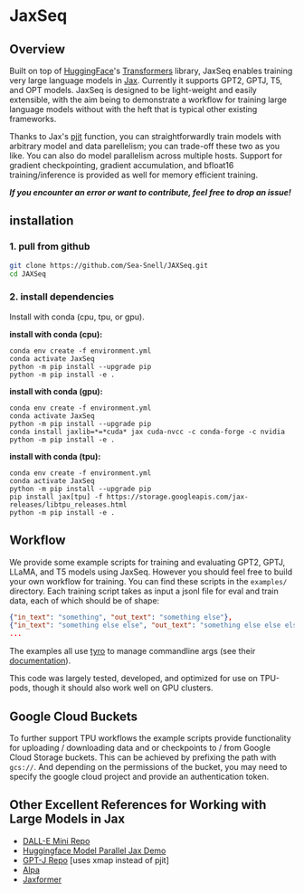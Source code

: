 # JaxSeq

## Overview

Built on top of [HuggingFace](https://huggingface.co)'s [Transformers](https://github.com/huggingface/transformers) library, JaxSeq enables training very large language models in [Jax](https://jax.readthedocs.io/en/latest/). Currently it supports GPT2, GPTJ, T5, and OPT models. JaxSeq is designed to be light-weight and easily extensible, with the aim being to demonstrate a workflow for training large language models without with the heft that is typical other existing frameworks.

Thanks to Jax's [pjit](https://jax.readthedocs.io/en/latest/jax.experimental.pjit.html) function, you can straightforwardly train models with arbitrary model and data parellelism; you can trade-off these two as you like. You can also do model parallelism across multiple hosts. Support for gradient checkpointing, gradient accumulation, and bfloat16 training/inference is provided as well for memory efficient training.

***If you encounter an error or want to contribute, feel free to drop an issue!***

## installation

### **1. pull from github**

``` bash
git clone https://github.com/Sea-Snell/JAXSeq.git
cd JAXSeq
```

### **2. install dependencies**

Install with conda (cpu, tpu, or gpu).

**install with conda (cpu):**
``` shell
conda env create -f environment.yml
conda activate JaxSeq
python -m pip install --upgrade pip
python -m pip install -e .
```

**install with conda (gpu):**
``` shell
conda env create -f environment.yml
conda activate JaxSeq
python -m pip install --upgrade pip
conda install jaxlib=*=*cuda* jax cuda-nvcc -c conda-forge -c nvidia
python -m pip install -e .
```

**install with conda (tpu):**
``` shell
conda env create -f environment.yml
conda activate JaxSeq
python -m pip install --upgrade pip
pip install jax[tpu] -f https://storage.googleapis.com/jax-releases/libtpu_releases.html
python -m pip install -e .
```

## Workflow

We provide some example scripts for training and evaluating GPT2, GPTJ, LLaMA, and T5 models using JaxSeq. However you should feel free to build your own workflow for training. You can find these scripts in the `examples/` directory. Each training script takes as input a jsonl file for eval and train data, each of which should be of shape:
``` json
{"in_text": "something", "out_text": "something else"}, 
{"in_text": "something else else", "out_text": "something else else else"}, 
...
```

The examples all use [tyro](https://github.com/brentyi/tyro) to manage commandline args (see their [documentation](https://brentyi.github.io/tyro)).

This code was largely tested, developed, and optimized for use on TPU-pods, though it should also work well on GPU clusters.

## Google Cloud Buckets

To further support TPU workflows the example scripts provide functionality for uploading / downloading data and or checkpoints to / from Google Cloud Storage buckets. This can be achieved by prefixing the path with `gcs://`. And depending on the permissions of the bucket, you may need to specify the google cloud project and provide an authentication token.


## Other Excellent References for Working with Large Models in Jax

* [DALL-E Mini Repo](https://t.co/BlM8e66utJ)
* [Huggingface Model Parallel Jax Demo](https://t.co/eGscnvtNDR)
* [GPT-J Repo](https://github.com/kingoflolz/mesh-transformer-jax) [uses xmap instead of pjit]
* [Alpa](https://github.com/alpa-projects/alpa)
* [Jaxformer](https://github.com/salesforce/jaxformer)
